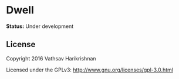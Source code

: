 # Dwell

**Status:** Under development

## License

Copyright 2016 Vathsav Harikrishnan

Licensed under the GPLv3: http://www.gnu.org/licenses/gpl-3.0.html
